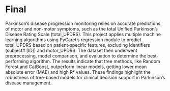 # Final

Parkinson’s disease progression monitoring relies on accurate predictions of motor and non-motor symptoms, such as the total Unified Parkinson’s Disease Rating Scale (total_UPDRS). This project applies multiple machine learning algorithms using PyCaret’s regression module to predict total_UPDRS based on patient-specific features, excluding identifiers (subject# [ID]) and motor_UPDRS. The dataset then underwent preprocessing, model comparison, and evaluation to determine the best-performing algorithm. The results indicate that tree methods, like Random Forest and CatBoost, outperform linear models, getting lower mean absolute error (MAE) and high R² values. These findings highlight the robustness of tree-based models for clinical decision support in Parkinson’s disease management.
